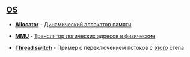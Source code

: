 ## [OS](https://stepik.org/course/1780)

* [**Allocator**](https://github.com/ZhekehZ/Stepik/tree/master/OS/Allocator) 	-	[Динамический аллокатор памяти](https://stepik.org/lesson/44328/step/9)

* [**MMU**](https://github.com/ZhekehZ/Stepik/blob/master/OS/MMU)			-	[Транслятор логических адресов в физические](https://stepik.org/lesson/44327/step/15)

* [**Thread switch**](https://github.com/ZhekehZ/Stepik/tree/master/OS/Thread%20switch)	-	Пример с переключением потоков с [этого](https://stepik.org/lesson/45409/step/10) степа
